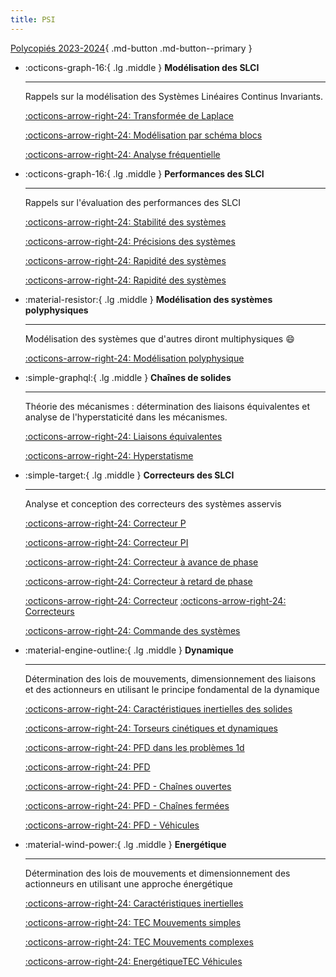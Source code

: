```yaml
---
title: PSI
---
```


[Polycopiés 2023-2024](2023_2024.md){ .md-button .md-button--primary }


<div class="grid cards" markdown>

-   :octicons-graph-16:{ .lg .middle } __Modélisation des SLCI__

    ---

    Rappels sur la modélisation des Systèmes Linéaires Continus Invariants.
	
    [:octicons-arrow-right-24: Transformée de Laplace](slci/slci-laplace.md)
	
	[:octicons-arrow-right-24: Modélisation par schéma blocs](slci/slci-blocs.md)
	
	[:octicons-arrow-right-24: Analyse fréquentielle](slci/slci-bode)

-   :octicons-graph-16:{ .lg .middle } __Performances des SLCI__

    ---

    Rappels sur l'évaluation des performances des SLCI

    [:octicons-arrow-right-24: Stabilité des systèmes](slci/slci-stabilite)
	
	[:octicons-arrow-right-24: Précisions des systèmes](slci/slci-precision)
	
	[:octicons-arrow-right-24: Rapidité des systèmes](slci/slci-rapidite)
	
	[:octicons-arrow-right-24: Rapidité des systèmes](slci/slci-revisions)

-   :material-resistor:{ .lg .middle } __Modélisation des systèmes polyphysiques__

    ---

    Modélisation des systèmes que d'autres diront multiphysiques :smile:

    [:octicons-arrow-right-24: Modélisation polyphysique](#)

-   :simple-graphql:{ .lg .middle } __Chaînes de solides__

    ---

    Théorie des mécanismes : détermination des liaisons équivalentes et analyse de l'hyperstaticité dans les mécanismes.

    [:octicons-arrow-right-24: Liaisons équivalentes](chs/chs-leq.md)

	[:octicons-arrow-right-24: Hyperstatisme](chs/chs-hs.md)

-   :simple-target:{ .lg .middle } __Correcteurs des SLCI__

    ---

    Analyse et conception des correcteurs des systèmes asservis

    [:octicons-arrow-right-24: Correcteur P](slci/slci-p.md)
	
	[:octicons-arrow-right-24: Correcteur PI](slci/slci-pi.md)
	
	[:octicons-arrow-right-24: Correcteur à avance de phase](slci/slci-ap.md)
	
	[:octicons-arrow-right-24: Correcteur à retard de phase](slci/slci-rp.md)
	
	[:octicons-arrow-right-24: Correcteur](slci/slci-correcteur.md)
	[:octicons-arrow-right-24: Correcteurs](slci/slci-correcteurs.md)
	
	[:octicons-arrow-right-24: Commande des systèmes](slci/slci-commande.md)

-   :material-engine-outline:{ .lg .middle } __Dynamique__

    ---

    Détermination des lois de mouvements, dimensionnement des liaisons et des actionneurs en utilisant le principe fondamental de la dynamique

    [:octicons-arrow-right-24: Caractéristiques inertielles des solides](dyn/dyn-inertie)
	
	[:octicons-arrow-right-24: Torseurs cinétiques et dynamiques](dyn/dyn-cin)
	
	[:octicons-arrow-right-24: PFD dans les problèmes 1d](dyn/dyn-1d)
	
	[:octicons-arrow-right-24: PFD](dyn/dyn-pfd)
	
	[:octicons-arrow-right-24: PFD - Chaînes ouvertes](dyn/dyn-pfd-co)
	
	[:octicons-arrow-right-24: PFD - Chaînes fermées](dyn/dyn-pfd-cf)
	
	[:octicons-arrow-right-24: PFD - Véhicules](dyn/dyn-pfd-vehicule)
	
-   :material-wind-power:{ .lg .middle } __Energétique__

    ---

    Détermination des lois de mouvements et dimensionnement des actionneurs en utilisant une approche énergétique

    [:octicons-arrow-right-24: Caractéristiques inertielles](tec/tec-jeq.md)
	
	[:octicons-arrow-right-24: TEC Mouvements simples](tec/tec-1d.md)
	
	[:octicons-arrow-right-24: TEC Mouvements complexes](tec/tec-3d.md)
	
	[:octicons-arrow-right-24: EnergétiqueTEC Véhicules](tec/tec-vehicule.md)
	
</div>

